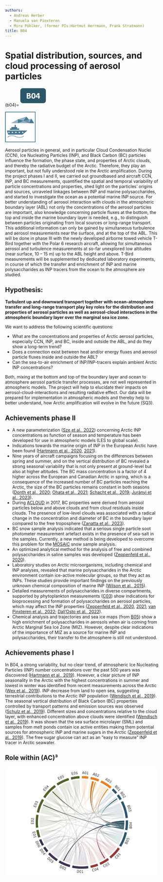 ```yaml
---
authors:
  - Andreas Herber
  - Manuela van Pinxteren
  - Mira Pöhlker, (former PIs:Hartmut Herrmann, Frank Stratmann)
title: B04
---
```

# Spatial distribution, sources, and cloud processing of aerosol particles

(b04)=
[![Icon project B04](../logos/grafik_b04.jpg)](01_project_b04.md)

![](../logos/icon_ship-100x100.png)
![]()

Aerosol particles in general, and in particular Cloud Condensation Nuclei (CCN), Ice Nucleating Particles (INP), and Black Carbon (BC) particles influence the formation, the phase state, and properties of Arctic clouds, and thereby the radiative budget of the Arctic. Therefore, they play an important, but not fully understood role in the Arctic amplification. During the project phases I and II, we carried out groundbased and aircraft CCN, INP, and BC measurements, quantified the spatial and temporal variability of particle concentrations and properties, shed light on the particles’ origins and sources, unraveled linkages between INP and marine polysaccharides, and started to investigate the ocean as a potential marine INP source. For better understanding of aerosol interaction with clouds in the atmospheric boundary layer (ABL) not only the concentrations of the aerosol particles are important, also knowledge concerning particle fluxes at the bottom, the top and inside the marine boundary layer is needed, e.g., to distinguish between particles originating from local sources or long-range transport. This additional information can only be gained by simultaneous turbulence and aerosol measurements near the surface, and at the top of the ABL. This will be done in phase III with the newly developed airborne towed vehicle T-Bird together with the Polar 6 research aircraft, allowing for simultaneous aerosol and turbulence measurements at so-far unexplored low altitudes (near surface, 10 – 15 m) up to the ABL height and above. T-Bird measurements will be supplemented by dedicated laboratory experiments, in course of which the transfer and enrichment of INP and marine polysaccharides as INP tracers from the ocean to the atmosphere are studied.

## Hypothesis:

**Turbulent up and downward transport together with ocean-atmosphere transfer and long-range transport play key roles for the distribution and properties of aerosol particles as well as aerosol-cloud interactions in the atmospheric boundary layer over the marginal sea ice zone.**

We want to address the following scientific questions:

- What are the concentrations and properties of Arctic aerosol particles, especially CCN, INP, and BC, inside and outside the ABL, and do they show a long-term trend?
- Does a connection exist between heat and/or energy fluxes and aerosol particle fluxes inside and outside the ABL?
- Can the sea-to-air enrichment of INP/INP-tracers explain ambient Arctic INP concentrations?

Both, mixing at the bottom and top of the boundary layer and ocean to atmosphere aerosol particle transfer processes, are not well represented in atmospheric models. The project will help to elucidate their impacts on aerosol-cloud-interactions and resulting radiative effect. Our data will be prepared for implementation in atmospheric models and thereby help to better understand, how Arctic amplification will evolve in the future (SQ3).

## Achievements phase II

- A new parameterization ([Sze et al., 2022](https://doi.org/10.5194/acp-23-4741-2023)) concerning Arctic INP concentrations as function of season and temperature has been developed for use in atmospheric models (LES to global scale).
- Indications towards the marine origin of INP in the European Arctic have been found ([Hartmann et al., 2020](https://doi.org/10.1029/2020GL087770), [2021](https://doi.org/10.5194/acp-21-11613-2021)).
- Nine years of aircraft campaigns focusing on the differences between spring and summer, and on the vertical distribution of BC revealed a strong seasonal variability that is not only present at ground-level but also at higher altitudes. The BC mass concentration is a factor of 4 higher across the European and Canadian Arctic in spring, which is a consequence of the increased number of BC particles reaching the Arctic, the size of the BC particles remains constant in both seasons ([Donth et al., 2020](https://doi.org/10.5194/acp-20-8139-2020); [Ohata et al., 2021](https://doi.org/10.5194/acp-21-15861-2021); [Schacht et al., 2019](https://doi.org/10.5194/acp-19-11159-2019); [Jurányi et al., 2023](https://doi.org/10.1038/s43247-023-00749-x)).
- During [ACLOUD](../campaigns/acloud.md) in 2017, BC properties were derived from aerosol particles below and above clouds and from cloud residuals inside clouds. The presence of low-level clouds was associated with a radical change in the concentration and diameter of BC in the boundary layer compared to the free troposphere ([Zanatta et al., 2023](https://doi.org/10.5194/acp-23-7955-2023)).
- BC snow sample analysis indicated that a serious single particle soot photometer measurement artefact exists in the presence of sea-salt in the samples. Currently, a new method is being developed to overcome this problem for the [MOSAiC](../campaigns/mosaic.md) snow sample analysis.
- An optimized analytical method for the analysis of free and combined polysaccharides in saline samples was developed ([Zeppenfeld et al., 2020](https://doi.org/10.5194/os-16-817-2020)).
- Laboratory studies on Arctic microorganisms, including chemical and INP analyses, revealed that marine polysaccharides in the Arctic environment contain ice-active molecular groups, so that they act as INPs. These studies provide important findings on the previously unknown chemical composition of marine INP ([Wilson et al., 2015](https://doi.org/10.1038/nature14986)).
- Detailed measurements of polysaccharides in diverse compartments, supported by phytoplankton measurements ([C03](./01_project_c03.md)) show indications for bioprocessing and formation of polysaccharides on aerosol particles, which may affect the INP properties ([Zeppenfeld et al., 2020](https://doi.org/10.5194/os-16-817-2020), [2021](https://doi.org/10.1021/acsearthspacechem.0c00351); [van Pinxteren et al., 2022](https://doi.org/10.5194/acp-22-5725-2022); [Dall’Osto et al., 2022](https://doi.org/10.1016/j.scitotenv.2022.154772)).
- Chemical analysis and trajectories and sea ice maps (from [B05](./01_project_b05.md)) show a high enrichment of polysaccharides in aerosols when air is coming from Arctic Marginal Sea Ice Zone (MIZ). However, despite clear indications of the importance of MIZ as a source for marine INP and polysaccharides, their transfer to the atmosphere is still not understood.

## Achievements phase I

In B04, a strong variability, but no clear trend, of atmospheric Ice Nucleating Particles (INP) number concentrations over the past 500 years was discovered ([Hartmann et al., 2019](https://agupubs.onlinelibrary.wiley.com/doi/full/10.1029/2019GL082311)). However, a clear picture of INP seasonality in the Arctic with the highest concentrations in summer and lowest in winter was identified from recent measurements across the Arctic ([Wex et al., 2019](https://doi.org/10.5194/acp-19-5293-2019)). INP decrease from land to open sea, suggesting terrestrial contributions to the Arctic INP population ([Wendisch et al., 2019](https://journals.ametsoc.org/doi/10.1175/BAMS-D-18-0072.1)). The seasonal vertical distribution of Black Carbon (BC) properties controlled by transport patterns and emission sources was observed ([Schulz et al., 2019](https://www.atmos-chem-phys.net/19/2361/2019/acp-19-2361-2019.html)). Different sizes and concentrations relative to the cloud layer, with enhanced concentration above clouds were identified ([Wendisch et al., 2019](https://journals.ametsoc.org/doi/10.1175/BAMS-D-18-0072.1)). It was shown that the sea surface microlayer (SML) and samples from melt ponds contain ice active entities making them potential sources for atmospheric INP and marine sugars in the Arctic ([Zeppenfeld et al., 2019](https://doi.org/10.1021/acs.est.9b01469)). The free sugar glucose can act as an “easy to measure” INP tracer in Arctic seawater.

## Role within (AC)³

![Collaboration matrix of B04](../figures/collabortion-matrix-phase-iii_b04.png)

